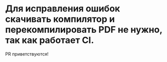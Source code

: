 # Для исправления ошибок скачивать компилятор и перекомпилировать PDF не нужно, так как работает CI. 
 
PR приветствуются!

